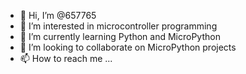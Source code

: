 - 👋 Hi, I’m @657765
- 👀 I’m interested in microcontroller programming
- 🌱 I’m currently learning Python and MicroPython
- 💞️ I’m looking to collaborate on MicroPython projects
- 📫 How to reach me ...

<!---
657765/657765 is a ✨ special ✨ repository because its `README.md` (this file) appears on your GitHub profile.
You can click the Preview link to take a look at your changes.
--->

